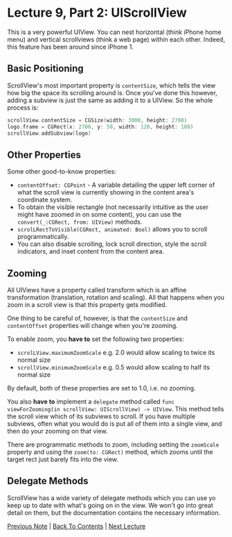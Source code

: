 # Lecture 9, Part 2: UIScrollView

This is a very powerful UIView. You can nest horizontal (think iPhone home menu) and vertical scrollviews (think a web page) within each other. Indeed, this feature has been around since iPhone 1.

## Basic Positioning

ScrollView's most important property is `contentSize`, which tells the view how big the space its scrolling around is. Once you've done this however, adding a subview is just the same as adding it to a UIView. So the whole process is:

```Swift
scrollView.contentSize = CGSize(width: 3000, height: 2700)
logo.frame = CGRect(x: 2700, y: 50, width: 120, height: 180)
scrollView.addSubview(logo)
```

## Other Properties

Some other good-to-know properties:
* `contentOffset: CGPoint` - A variable detailing the upper left corner of what the scroll view is currently showing in the content area's coordinate system.
* To obtain the visible rectangle (not necessarily intuitive as the user might have zoomed in on some content), you can use the `convert(_:CGRect, from: UIView)` methods.
* `scrolLRectToVisible(CGRect, animated: Bool)` allows you to scroll programmatically.
* You can also disable scrolling, lock scroll direction, style the scroll indicators, and inset content from the content area.

## Zooming

All UIViews have a property called transform which is an affine transformation (translation, rotation and scaling). All that happens when you zoom in a scroll view is that this property gets modified.

One thing to be careful of, however, is that the `contentSize` and `contentOffset` properties will change when you're zooming.

To enable zoom, you **have to** set the following two properties:
* `scrolLView.maximumZoomScale` e.g. 2.0 would allow scaling to twice its normal size
* `scrollView.minimumZoomScale` e.g. 0.5 would allow scaling to half its normal size

By default, both of these properties are set to 1.0, i.e. no zooming.

You also **have to** implement a `delegate` method called `func viewForZooming(in scrollView: UIScrollView) -> UIView`. This method tells the scroll view which of its subviews to scroll. If you have multiple subviews, often what you would do is put all of them into a single view, and then do your zooming on that view.

There are programmatic methods to zoom, including setting the `zoomScale` property and using the `zoom(to: CGRect)` method, which zooms until the target rect just barely fits into the view.

 ## Delegate Methods
 
ScrollView has a wide variety of delegate methods which you can use yo keep up to date with what's going on in the view. We won't go into great detail on them, but the documentation contains the necessary information.

[Previous Note](../Lecture%209%20-%20View%20Controller%20Lifecycle%20and%20Scroll%20Views/Part%201%20-%20View%20Controller%20Lifecycle.md) | [Back To Contents](https://github.com/Firanus/stanford-iOS-lecture-notes) | [Next Lecture](/Lecture%2010%20-%20Multithreading%20and%20Autolayout/Part%200%20-%20Intro.md)